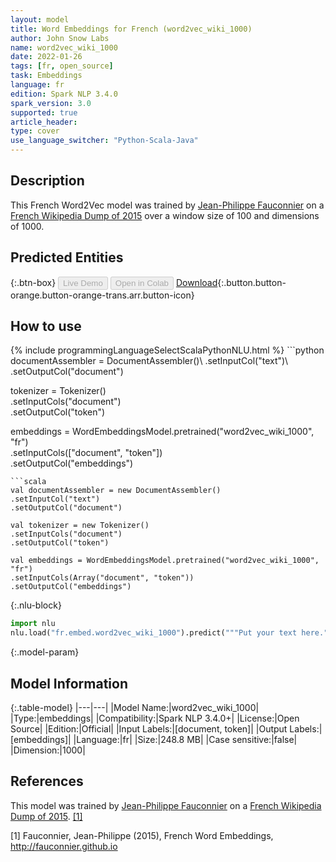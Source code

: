 ```yaml
---
layout: model
title: Word Embeddings for French (word2vec_wiki_1000)
author: John Snow Labs
name: word2vec_wiki_1000
date: 2022-01-26
tags: [fr, open_source]
task: Embeddings
language: fr
edition: Spark NLP 3.4.0
spark_version: 3.0
supported: true
article_header:
type: cover
use_language_switcher: "Python-Scala-Java"
---
```


## Description

This French Word2Vec model was trained by [Jean-Philippe Fauconnier](https://fauconnier.github.io/) on a  [French Wikipedia Dump of 2015](https://dumps.wikimedia.org/frwiki/) over a window size of 100 and dimensions of 1000.

## Predicted Entities



{:.btn-box}
<button class="button button-orange" disabled>Live Demo</button>
<button class="button button-orange" disabled>Open in Colab</button>
[Download](https://s3.amazonaws.com/auxdata.johnsnowlabs.com/public/models/word2vec_wiki_1000_fr_3.4.0_3.0_1643203216331.zip){:.button.button-orange.button-orange-trans.arr.button-icon}

## How to use



<div class="tabs-box" markdown="1">
{% include programmingLanguageSelectScalaPythonNLU.html %}
```python
documentAssembler = DocumentAssembler()\
.setInputCol("text")\
.setOutputCol("document")

tokenizer = Tokenizer()\
.setInputCols("document")\
.setOutputCol("token")

embeddings = WordEmbeddingsModel.pretrained("word2vec_wiki_1000", "fr")\
.setInputCols(["document", "token"])\
.setOutputCol("embeddings")
```
```scala
val documentAssembler = new DocumentAssembler()
.setInputCol("text")
.setOutputCol("document")

val tokenizer = new Tokenizer()
.setInputCols("document")
.setOutputCol("token")

val embeddings = WordEmbeddingsModel.pretrained("word2vec_wiki_1000", "fr")
.setInputCols(Array("document", "token"))
.setOutputCol("embeddings")
```


{:.nlu-block}
```python
import nlu
nlu.load("fr.embed.word2vec_wiki_1000").predict("""Put your text here.""")
```

</div>

{:.model-param}
## Model Information

{:.table-model}
|---|---|
|Model Name:|word2vec_wiki_1000|
|Type:|embeddings|
|Compatibility:|Spark NLP 3.4.0+|
|License:|Open Source|
|Edition:|Official|
|Input Labels:|[document, token]|
|Output Labels:|[embeddings]|
|Language:|fr|
|Size:|248.8 MB|
|Case sensitive:|false|
|Dimension:|1000|

## References

This model was trained by [Jean-Philippe Fauconnier](https://fauconnier.github.io/) on a [French Wikipedia Dump of 2015](https://dumps.wikimedia.org/frwiki/). [[1]](#1)

<a id="1">[1]</a>
Fauconnier, Jean-Philippe (2015), French Word Embeddings, http://fauconnier.github.io
